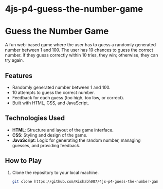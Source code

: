 # 4js-p4-guess-the-number-game

# Guess the Number Game

A fun web-based game where the user has to guess a randomly generated number between 1 and 100. The user has 10 chances to guess the correct number. If they guess correctly within 10 tries, they win; otherwise, they can try again.

## Features

- Randomly generated number between 1 and 100.
- 10 attempts to guess the correct number.
- Feedback for each guess (too high, too low, or correct).
- Built with HTML, CSS, and JavaScript.

## Technologies Used

- **HTML**: Structure and layout of the game interface.
- **CSS**: Styling and design of the game.
- **JavaScript**: Logic for generating the random number, managing guesses, and providing feedback.

## How to Play

1. Clone the repository to your local machine.
   ```bash
   git clone https://github.com/Rishabh087/4js-p4-guess-the-number-game/blob/main/README.md
